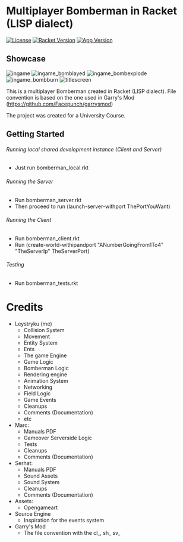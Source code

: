 # Multiplayer Bomberman in Racket (LISP dialect)
[![License](https://img.shields.io/badge/license-MIT-green)](https://opensource.org/licenses/MIT)
[![Racket Version](https://img.shields.io/badge/racket-v7.8%2Bstable-blue)](https://racket-lang.org)
[![App Version](https://img.shields.io/badge/version-v1.0.0-brightgreen)](https://github.com/Leystryku/mpbomberman_racket)

## Showcase
![ingame](https://github.com/Leystryku/mpbomberman_racket/blob/main/showcase/1.png?raw=true "Ingame")
![ingame_bomblayed](https://github.com/Leystryku/mpbomberman_racket/blob/main/showcase/2.png?raw=true "Layed a bomb")
![ingame_bombexplode](https://github.com/Leystryku/mpbomberman_racket/blob/main/showcase/3.png?raw=true "Exploding a bomb")
![ingame_bombburn](https://github.com/Leystryku/mpbomberman_racket/blob/main/showcase/4.png?raw=true "Bomb burning down some trees")
![titlescreen](https://github.com/Leystryku/mpbomberman_racket/blob/main/showcase/5.png?raw=true "Titlescreen")

This is a multiplayer Bomberman created in Racket (LISP dialect).
File convention is based on the one used in Garry's Mod (https://github.com/Facepunch/garrysmod)

The project was created for a University Course.

## Getting Started

###### Running local shared development instance (Client and Server)
- Just run bomberman_local.rkt

###### Running the Server
- Run bomberman_server.rkt
- Then proceed to run (launch-server-withport ThePortYouWant)
 
###### Running the Client
- Run bomberman_client.rkt
- Run (create-world-withipandport "ANumberGoingFrom1To4" "TheServerIp" TheServerPort)

###### Testing
- Run bomberman_tests.rkt

# Credits
- Leystryku (me)
	* Collision System
	* Movement
	* Entity System
	* Ents
	* The game Engine
	* Game Logic
	* Bomberman Logic
	* Rendering engine
	* Animation System
	* Networking
	* Field Logic
	* Game Events
	* Cleanups
	* Comments (Documentation)
	* etc
- Marc:
	* Manuals PDF
	* Gameover Serverside Logic
	* Tests
	* Cleanups
	* Comments (Documentation)
- Serhat:
	* Manuals PDF
	* Sound Assets
	* Sound System
	* Cleanups
	* Comments (Documentation)
- Assets:
	* Opengameart
- Source Engine
	* Inspiration for the events system
- Garry's Mod
	* The file convention with the cl_, sh_ sv_
